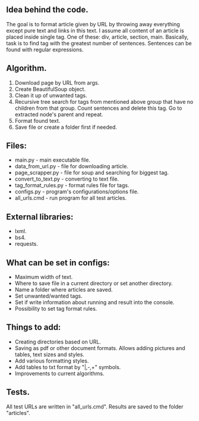 ## Idea behind the code.
The goal is to format article given by URL by throwing away everything except pure text and links in this text.
I assume all content of an article is placed inside single tag. One of these: div, article, section, main.
Basically, task is to find tag with the greatest number of sentences. Sentences can be found with regular expressions.

## Algorithm.
1) Download page by URL from args.
2) Create BeautifulSoup object.
3) Clean it up of unwanted tags.
4)  Recursive tree search for tags from mentioned above group that have no children from that group. 
    Count sentences and delete this tag. Go to extracted node's parent and repeat.
5) Format found text.
6) Save file or create a folder first if needed.

## Files:
- main.py - main executable file.
- data_from_url.py - file for downloading article.
- page_scrapper.py - file for soup and searching for biggest tag.
- convert_to_text.py - converting to text file.
- tag_format_rules.py - format rules file for tags.
- configs.py - program's configurations/options file.
- all_urls.cmd - run program for all test articles.

## External libraries:
- lxml.
- bs4.
- requests.

## What can be set in configs:
- Maximum width of text.
- Where to save file in a current directory or set another directory.
- Name a folder where articles are saved.
- Set unwanted/wanted tags.
- Set if write information about running and result into the console.
- Possibility to set tag format rules.

## Things to add:
- Creating directories based on URL.
- Saving as pdf or other document formats. Allows adding pictures and tables, text sizes and styles.
- Add various formatting styles. 
- Add tables to txt format by "|,-,+" symbols.
- Improvements to current algorithms.

## Tests.
 All test URLs are written in "all_urls.cmd". Results are saved to the folder "articles".
